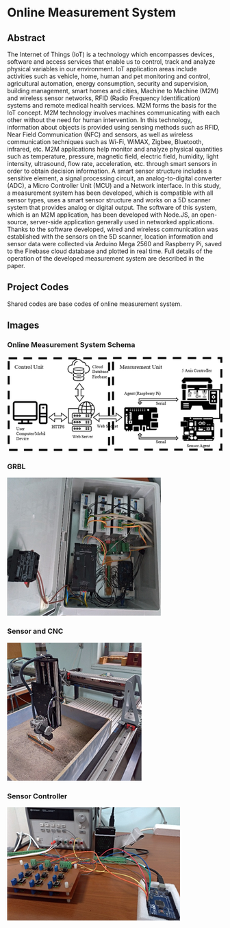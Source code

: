 # Online Measurement System

<!-- ABOUT THE PROJECT -->
## Abstract

The Internet of Things (IoT) is a technology which encompasses devices, software and access services that enable us to
control, track and analyze physical variables in our environment. IoT application areas include activities such as vehicle,
home, human and pet monitoring and control, agricultural automation, energy consumption, security and supervision,
building management, smart homes and cities, Machine to Machine (M2M) and wireless sensor networks, RFID (Radio
Frequency Identification) systems and remote medical health services. M2M forms the basis for the IoT concept. M2M
technology involves machines communicating with each other without the need for human intervention. In this technology,
information about objects is provided using sensing methods such as RFID, Near Field Communication (NFC) and sensors,
as well as wireless communication techniques such as Wi-Fi, WiMAX, Zigbee, Bluetooth, infrared, etc. M2M applications
help monitor and analyze physical quantities such as temperature, pressure, magnetic field, electric field, humidity, light
intensity, ultrasound, flow rate, acceleration, etc. through smart sensors in order to obtain decision information. A smart
sensor structure includes a sensitive element, a signal processing circuit, an analog-to-digital converter (ADC), a Micro
Controller Unit (MCU) and a Network interface. In this study, a measurement system has been developed, which is
compatible with all sensor types, uses a smart sensor structure and works on a 5D scanner system that provides analog or
digital output. The software of this system, which is an M2M application, has been developed with Node.JS, an open-source,
server-side application generally used in networked applications. Thanks to the software developed, wired and wireless
communication was established with the sensors on the 5D scanner, location information and sensor data were collected via
Arduino Mega 2560 and Raspberry Pi, saved to the Firebase cloud database and plotted in real time. Full details of the
operation of the developed measurement system are described in the paper.

## Project Codes

Shared codes are base codes of online measurement system.

## Images

### Online Measurement System Schema
![Online Measurement System Schema](/images_of_system/overview_of_system.png "Online Measurement System Schema")

### GRBL
![GRBL](/images_of_system/grbl.png "GRBL")

### Sensor and CNC
![Sensor and CNC](/images_of_system/cnc.png "Sensor and CNC")

### Sensor Controller
![Sensor Controller](/images_of_system/sensor_controller.png "Sensor Controller")
